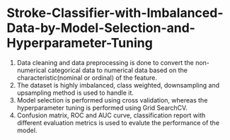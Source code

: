 # Stroke-Classifier-with-Imbalanced-Data-by-Model-Selection-and-Hyperparameter-Tuning

1. Data cleaning and data preprocessing is done to convert the non-numerical categorical data to numerical data based on the characteristic(nominal or ordinal) of the feature.
2. The dataset is highly imbalanced, class weighted, downsampling and upsampling method is used to handle it.
3. Model selection is performed using cross validation, whereas the hyperparameter tuning is performed using Grid SearchCV.
4. Confusion matrix, ROC and AUC curve, classification report with different evaluation metrics is used to evalute the performance of the model.
